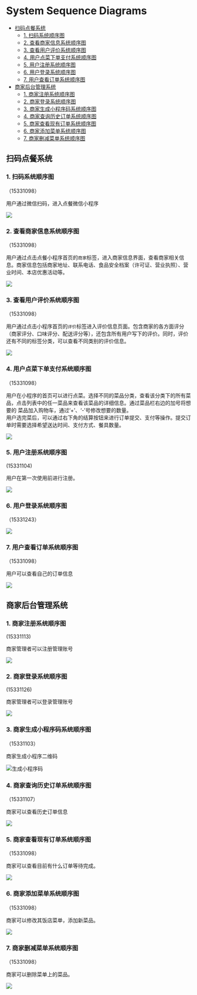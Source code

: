# System Sequence Diagrams

- [扫码点餐系统](#扫码点餐系统)
  - [1. 扫码系统顺序图](#1-扫码系统顺序图)
  - [2. 查看商家信息系统顺序图](#2-查看商家信息系统顺序图)
  - [3. 查看用户评价系统顺序图](#3-查看用户评价系统顺序图)
  - [4. 用户点菜下单支付系统顺序图](#4-用户点菜下单支付系统顺序图)
  - [5. 用户注册系统顺序图](#5-用户注册系统顺序图)
  - [6. 用户登录系统顺序图](#6-用户登录系统顺序图)
  - [7. 用户查看订单系统顺序图](#7-用户查看订单系统顺序图)
- [商家后台管理系统](#商家后台管理系统)
  - [1. 商家注册系统顺序图](#1-商家注册系统顺序图)
  - [2. 商家登录系统顺序图](#2-商家登录系统顺序图)
  - [3. 商家生成小程序码系统顺序图](#3-商家生成小程序码系统顺序图)
  - [4. 商家查询历史订单系统顺序图](#4-商家查询历史订单系统顺序图)
  - [5. 商家查看现有订单系统顺序图](#5-商家查看现有订单系统顺序图)
  - [6. 商家添加菜单系统顺序图](#6-商家添加菜单系统顺序图)
  - [7. 商家删减菜单系统顺序图](#7-商家删减菜单系统顺序图)


## 扫码点餐系统

### 1. 扫码系统顺序图
（15331098）

用户通过微信扫码，进入点餐微信小程序  

![](../assets/images/sequence1.png)

### 2. 查看商家信息系统顺序图
（15331098）

用户通过点击点餐小程序首页的`商家`标签，进入商家信息界面，查看商家相关信息。商家信息包括商家地址、联系电话、食品安全档案（许可证、营业执照）、营业时间、本店优惠活动等。  

![](../assets/images/sequence2.png)


### 3. 查看用户评价系统顺序图
（15331098）

用户通过点击小程序首页的`评价`标签进入评价信息页面。包含商家的各方面评分（商家评分、口味评分、配送评分等），还包含所有用户写下的评价。同时，评价还有不同的标签分类，可以查看不同类别的评价信息。  

![](../assets/images/sequence3.png)  

### 4. 用户点菜下单支付系统顺序图
（15331098）

用户在小程序的首页可以进行点菜。选择不同的菜品分类，查看该分类下的所有菜品，点击列表中的任一菜品来查看该菜品的详细信息。通过菜品栏右边的加号将想要的
菜品加入购物车，通过‘+’、‘-’号修改想要的数量。  
用户选完菜后，可以通过右下角的结算按钮来进行订单提交、支付等操作。提交订单时需要选择希望送达时间、支付方式、餐具数量。

![](../assets/images/sequence4.png)

### 5. 用户注册系统顺序图
  (15331104)

用户在第一次使用前进行注册。

![](../assets/images/sequence9.png)


### 6. 用户登录系统顺序图

（15331243）

![](../assets/images/6.5.用户注册.jpg)

### 7. 用户查看订单系统顺序图
（15331098）

用户可以查看自己的订单信息  

![](../assets/images/sequence8.png)

## 商家后台管理系统

### 1. 商家注册系统顺序图
 (15331113)

商家管理者可以注册管理账号

![](../assets/images/sequence12.png)

### 2. 商家登录系统顺序图
 (15331126)

商家管理者可以登录管理账号

![](../assets/images/sequence13.png)


### 3. 商家生成小程序码系统顺序图

（15331103）

商家生成小程序二维码

![生成小程序码](../assets/images/sequence10.png)

### 4. 商家查询历史订单系统顺序图

（15331107）

商家可以查看历史订单信息

![](../assets/images/sequence11.png)

### 5. 商家查看现有订单系统顺序图
（15331098）

商家可以查看目前有什么订单等待完成。

![](../assets/images/sequence5.png)

### 6. 商家添加菜单系统顺序图
（15331098）

商家可以修改其饭店菜单，添加新菜品。

![](../assets/images/sequence6.png)

### 7. 商家删减菜单系统顺序图
（15331098）

商家可以删除菜单上的菜品。

![](../assets/images/sequence7.png)
